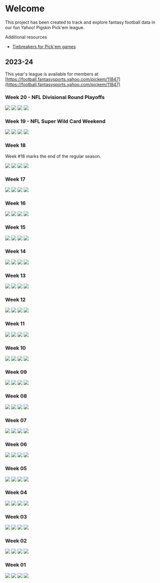 # Welcome

This project has been created to track and explore fantasy football data in our fun Yahoo! Pigskin Pick'em league.

Additional resources

- [Tiebreakers for Pick'em games](https://help.yahoo.com/kb/SLN6629.html#:~:text=For%20any%20week%20where%202,for%20the%20first%20Tiebreak%20Game.)

## 2023-24

This year's league is available for members at [https://football.fantasysports.yahoo.com/pickem/11847](https://football.fantasysports.yahoo.com/pickem/11847)

### Week 20 - NFL Divisional Round Playoffs

![](./2023-24/week-20-nfl-divisional-round-playoffs/week-20-standings.png)
![](./2023-24/week-20-nfl-divisional-round-playoffs/week-20-weekly-performance.png)
![](./2023-24/week-20-nfl-divisional-round-playoffs/week-20-group-picks.png)
![](./2023-24/week-20-nfl-divisional-round-playoffs/week-20-my-picks.png)

### Week 19 - NFL Super Wild Card Weekend

![](./2023-24/week-19-nfl-super-wildcard-weekend/week-19-standings.png)
![](./2023-24/week-19-nfl-super-wildcard-weekend/week-19-weekly-performance.png)
![](./2023-24/week-19-nfl-super-wildcard-weekend/week-19-group-picks.png)
![](./2023-24/week-19-nfl-super-wildcard-weekend/week-19-my-picks.png)

### Week 18

Week #18 marks the end of the regular season.

![](./2023-24/week-18/week-18-standings.png)
![](./2023-24/week-18/week-18-weekly-performance.png)
![](./2023-24/week-18/week-18-group-picks.png)
![](./2023-24/week-18/week-18-my-picks.png)

### Week 17

![](./2023-24/week-17/week-17-standings.png)
![](./2023-24/week-17/week-17-weekly-performance.png)
![](./2023-24/week-17/week-17-group-picks.png)
![](./2023-24/week-17/week-17-my-picks.png)

### Week 16

![](./2023-24/week-16/week-16-standings.png)
![](./2023-24/week-16/week-16-weekly-performance.png)
![](./2023-24/week-16/week-16-group-picks.png)
![](./2023-24/week-16/week-16-my-picks.png)

### Week 15

![](./2023-24/week-15/week-15-standings.png)
![](./2023-24/week-15/week-15-weekly-performance.png)
![](./2023-24/week-15/week-15-group-picks.png)
![](./2023-24/week-15/week-15-my-picks.png)

### Week 14

![](./2023-24/week-14/week-14-standings.png)
![](./2023-24/week-14/week-14-weekly-performance.png)
![](./2023-24/week-14/week-14-group-picks.png)
![](./2023-24/week-14/week-14-my-picks.png)

### Week 13

![](./2023-24/week-13/week-13-standings.png)
![](./2023-24/week-13/week-13-weekly-performance.png)
![](./2023-24/week-13/week-13-group-picks.png)
![](./2023-24/week-13/week-13-my-picks.png)

### Week 12

![](./2023-24/week-12/week-12-standings.png)
![](./2023-24/week-12/week-12-weekly-performance.png)
![](./2023-24/week-12/week-12-group-picks.png)
![](./2023-24/week-12/week-12-my-picks.png)

### Week 11

![](./2023-24/week-11/week-11-standings.png)
![](./2023-24/week-11/week-11-weekly-performance.png)
![](./2023-24/week-11/week-11-group-picks.png)
![](./2023-24/week-11/week-11-my-picks.png)

### Week 10

![](./2023-24/week-10/week-10-standings.png)
![](./2023-24/week-10/week-10-weekly-performance.png)
![](./2023-24/week-10/week-10-group-picks.png)
![](./2023-24/week-10/week-10-my-picks.png)

### Week 09

![](./2023-24/week-09/week-09-standings.png)
![](./2023-24/week-09/week-09-weekly-performance.png)
![](./2023-24/week-09/week-09-group-picks.png)
![](./2023-24/week-09/week-09-my-picks.png)

### Week 08

![](./2023-24/week-08/week-08-standings.png)
![](./2023-24/week-08/week-08-weekly-performance.png)
![](./2023-24/week-08/week-08-group-picks.png)
![](./2023-24/week-08/week-08-my-picks.png)

### Week 07

![](./2023-24/week-07/week-07-standings.png)
![](./2023-24/week-07/week-07-weekly-performance.png)
![](./2023-24/week-07/week-07-group-picks.png)
![](./2023-24/week-07/week-07-my-picks.png)

### Week 06

![](./2023-24/week-06/week-06-standings.png)
![](./2023-24/week-06/week-06-weekly-performance.png)
![](./2023-24/week-06/week-06-group-picks.png)
![](./2023-24/week-06/week-06-my-picks.png)

### Week 05

![](./2023-24/week-05/week-05-standings.png)
![](./2023-24/week-05/week-05-weekly-performance.png)
![](./2023-24/week-05/week-05-group-picks.png)
![](./2023-24/week-05/week-05-my-picks.png)

### Week 04

![](./2023-24/week-04/week-04-standings.png)
![](./2023-24/week-04/week-04-weekly-performance.png)
![](./2023-24/week-04/week-04-group-picks.png)
![](./2023-24/week-04/week-04-my-picks.png)

### Week 03

![](./2023-24/week-03/week-03-standings.png)
![](./2023-24/week-03/week-03-weekly-performance.png)
![](./2023-24/week-03/week-03-group-picks.png)
![](./2023-24/week-03/week-03-my-picks.png)

### Week 02

![](./2023-24/week-02/week-02-standings.png)
![](./2023-24/week-02/week-02-weekly-performance.png)
![](./2023-24/week-02/week-02-group-picks.png)
![](./2023-24/week-02/week-02-my-picks.png)

### Week 01

![](./2023-24/week-01/week-01-standings.png)
![](./2023-24/week-01/week-01-weekly-performance.png)
![](./2023-24/week-01/week-01-group-picks.png)
![](./2023-24/week-01/week-01-my-picks.png)
